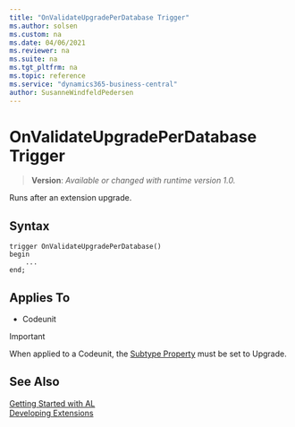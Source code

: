 ```yaml
---
title: "OnValidateUpgradePerDatabase Trigger"
ms.author: solsen
ms.custom: na
ms.date: 04/06/2021
ms.reviewer: na
ms.suite: na
ms.tgt_pltfrm: na
ms.topic: reference
ms.service: "dynamics365-business-central"
author: SusanneWindfeldPedersen
---
```

[//]: # (START>DO_NOT_EDIT)
[//]: # (IMPORTANT:Do not edit any of the content between here and the END>DO_NOT_EDIT.)
[//]: # (Any modifications should be made in the .xml files in the ModernDev repo.)

# OnValidateUpgradePerDatabase Trigger
> **Version**: _Available or changed with runtime version 1.0._

Runs after an extension upgrade.

## Syntax
```
trigger OnValidateUpgradePerDatabase()
begin
    ...
end;
```



## Applies To
- Codeunit

> [!IMPORTANT]
> When applied to a Codeunit, the [Subtype Property](../properties/devenv-subtype-property.md) must be set to Upgrade.

[//]: # (IMPORTANT: END>DO_NOT_EDIT)
## See Also  
[Getting Started with AL](../devenv-get-started.md)  
[Developing Extensions](../devenv-dev-overview.md)  